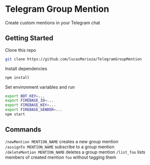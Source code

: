 # Telegram Group Mention
Create custom mentions in your Telegram chat

## Getting Started
Clone this repo
```bash
git clone https://github.com/lucasMarioza/TelegramGroupMention
```
Install dependencies
```bash
npm install
```
Set environment variables and run
```bash
export BOT_KEY=...
export FIREBASE_ID=...
export FIREBASE_KEY=...
export FIREBASE_SENDER=...
npm start
```

## Commands
`/newMention MENTION_NAME` creates a new group mention  
`/assignTo MENTION_NAME` subscribe to a group mention  
`/deleteMention MENTION_NAME` deletes a group mention
`/list_foo` lists members of created mention `foo` without tagging them